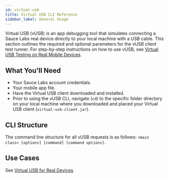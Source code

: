 ```yaml
---
id: virtual-usb
title: Virtual USB CLI Reference
sidebar_label: General Usage
---
```


Virtual USB (vUSB) is an app debugging tool that simulates connecting a Sauce Labs real device directly to your local machine with a USB cable. This section outlines the required and optional parameters for the vUSB client test runner. For step-by-step instructions on how to use vUSB, see [Virtual USB Testing on Real Mobile Devices](/mobile-apps/features/virtual-usb).

## What You'll Need

- Your Sauce Labs account credentials.
- Your mobile app file.
- Have the Virtual USB client downloaded and installed.
- Prior to using the vUSB CLI, navigate (`cd`) to the specific folder directory on your local machine where you downloaded and placed your Virtual USB client (`virtual-usb-client.jar`).

## CLI Structure

The command line structure for all vUSB requests is as follows: `<main class> [options] [command] [command options]`.

## Use Cases

See [Virtual USB for Real Devices](/mobile-apps/features/virtual-usb).

